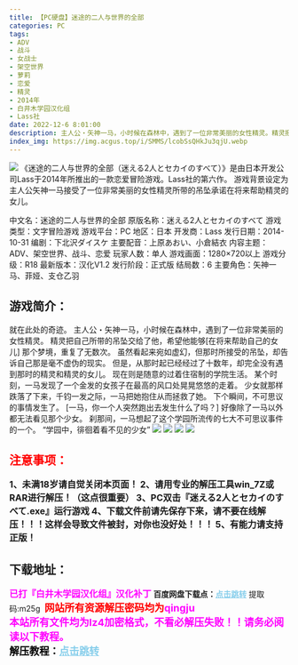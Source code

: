```yaml
---
title: 【PC硬盘】迷途的二人与世界的全部
categories: PC
tags:
- ADV
- 战斗
- 女战士
- 架空世界
- 萝莉
- 恋爱
- 精灵
- 2014年
- 白井木学园汉化组
- Lass社
date: 2022-12-6 8:01:00
description: 主人公・矢神一马，小时候在森林中，遇到了一位非常美丽的女性精灵。精灵把自己所带的吊坠交给了他，希望他能够[在将来帮助自己的女儿]那个梦境，重复了无数次。虽然看起来宛如虚幻，但那时所接受的吊坠，却告诉自己那是毫不虚伪的现实。但是，从那时起已经经过了十数年，却完全没有遇到那时的精灵和精灵的女儿。
index_img: https://img.acgus.top/i/SMMS/lcobSsQHkJu3qjU.webp
---
```

![](https://img.acgus.top/i/SMMS/lcobSsQHkJu3qjU.webp)
《迷途的二人与世界的全部（迷える2人とセカイのすべて）》是由日本开发公司Lass于2014年所推出的一款恋爱冒险游戏。Lass社的第六作。
游戏背景设定为主人公矢神一马接受了一位非常美丽的女性精灵所带的吊坠承诺在将来帮助精灵的女儿。

中文名：迷途的二人与世界的全部
原版名称：迷える2人とセカイのすべて
游戏类型：文字冒险游戏
游戏平台：PC
地区：日本
开发商：Lass
发行日期：2014-10-31
编剧：下北沢ダイスケ
主要配音：上原あおい、小倉結衣
内容主题：ADV、架空世界、战斗、恋爱
玩家人数：单人
游戏画面：1280×720以上
游戏分级：R18
最新版本：汉化V1.2
发行阶段：正式版
结局数：6
主要角色：矢神一马、菲娅、支仓乙羽

## 游戏简介：
就在此处的奇迹。
主人公・矢神一马，小时候在森林中，遇到了一位非常美丽的女性精灵。
精灵把自己所带的吊坠交给了他，希望他能够[在将来帮助自己的女儿]
那个梦境，重复了无数次。
虽然看起来宛如虚幻，但那时所接受的吊坠，却告诉自己那是毫不虚伪的现实。
但是，从那时起已经经过了十数年，却完全没有遇到那时的精灵和精灵的女儿。
现在则是随意的过着住宿制的学院生活。
某个时刻，一马发现了一个金发的女孩子在最高的风口处晃晃悠悠的走着。
少女就那样跌落了下来，千钧一发之际，一马把她抱住从而拯救了她。
下个瞬间，不可思议的事情发生了。
[一马，你一个人突然跑出去发生什么了吗？]
好像除了一马以外都无法看见那个少女。
刹那间，一马想起了这个学园所流传的七大不可思议事件的一个。
“学园中，徘徊着看不见的少女”
![](https://img.acgus.top/i/SMMS/bgK7CohYdc1qG4j.webp)
![](https://img.acgus.top/i/SMMS/BRWksOg7mqv14Jc.webp)
![](https://img.acgus.top/i/SMMS/U5JvsLRcI4kNYXA.webp)
![](https://img.acgus.top/i/SMMS/NM3fms7qKEGwedy.webp)




## <font color=#FF0000 >注意事项：</font>
<font size=3><b>1、未满18岁请自觉关闭本页面！
2、请用专业的解压工具win_7Z或RAR进行解压！（这点很重要）
3、PC双击『迷える2人とセカイのすべて.exe』运行游戏
4、下载文件前请先保存下来，请不要在线解压！！！这样会导致文件被封，对你也没好处！！！
5、有能力请支持正版！</b></font>

## 下载地址：
<font color=#FF00FF size=3>**已打『白井木学园汉化组』汉化补丁**</font>
<b>百度网盘下载点：</b><a href="https://pan.baidu.com/s/1cPvB62TWChiWDfjuddxzTw?pwd=m25g" style="color: #87CEEB;"><b>点击跳转</b></a> 提取码:m25g
<a style="padding: 0" href="https://post.qingju.org/AD/"><img style="max-width:100%" src="https://img.acgus.top/i/2024/07/478f689b8021d8d499ab43d21acf137a.gif" alt=""></a>
<b><font color=#FF0000 size=4>网站所有资源解压密码均为</b></font><b><font color=#FF00FF size=4>qingju</font><font color=#FF0000 ></font></b><br><b><font color=#FF00FF size=4>本站所有文件均为lz4加密格式，不看必解压失败！！请务必阅读以下教程。</b></font><br><b><font color=#000 size=4>解压教程：</b><a href="https://post.qingju.org/tutorial/000/" style="color: #87CEEB;"><b>点击跳转</b></a>